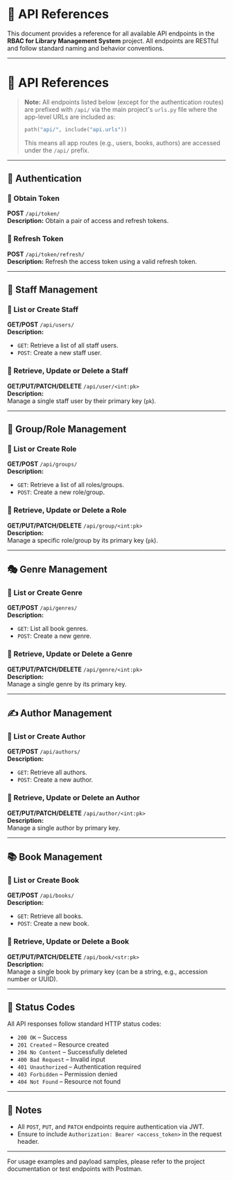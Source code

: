 # 📘 API References

This document provides a reference for all available API endpoints in the **RBAC for Library Management System** project. All endpoints are RESTful and follow standard naming and behavior conventions.

---

# 📘 API References

> **Note:** All endpoints listed below (except for the authentication routes) are prefixed with `/api/` via the main project's `urls.py` file where the app-level URLs are included as:
>
> ```python
> path("api/", include("api.urls"))
> ```
> 
> This means all app routes (e.g., users, books, authors) are accessed under the `/api/` prefix.

---


## 🔐 Authentication

### 🔸 Obtain Token

**POST** `/api/token/`  
**Description:** Obtain a pair of access and refresh tokens.

### 🔸 Refresh Token

**POST** `/api/token/refresh/`  
**Description:** Refresh the access token using a valid refresh token.

---

## 👤 Staff Management

### 🔸 List or Create Staff

**GET/POST** `/api/users/`  
**Description:**  
- `GET`: Retrieve a list of all staff users.  
- `POST`: Create a new staff user.

### 🔸 Retrieve, Update or Delete a Staff

**GET/PUT/PATCH/DELETE** `/api/user/<int:pk>`  
**Description:**  
Manage a single staff user by their primary key (`pk`).

---

## 👥 Group/Role Management

### 🔸 List or Create Role

**GET/POST** `/api/groups/`  
**Description:**  
- `GET`: Retrieve a list of all roles/groups.  
- `POST`: Create a new role/group.

### 🔸 Retrieve, Update or Delete a Role

**GET/PUT/PATCH/DELETE** `/api/group/<int:pk>`  
**Description:**  
Manage a specific role/group by its primary key (`pk`).  


---

## 🎭 Genre Management

### 🔸 List or Create Genre

**GET/POST** `/api/genres/`  
**Description:**  
- `GET`: List all book genres.  
- `POST`: Create a new genre.

### 🔸 Retrieve, Update or Delete a Genre

**GET/PUT/PATCH/DELETE** `/api/genre/<int:pk>`  
**Description:**  
Manage a single genre by its primary key.

---

## ✍️ Author Management

### 🔸 List or Create Author

**GET/POST** `/api/authors/`  
**Description:**  
- `GET`: Retrieve all authors.  
- `POST`: Create a new author.

### 🔸 Retrieve, Update or Delete an Author

**GET/PUT/PATCH/DELETE** `/api/author/<int:pk>`  
**Description:**  
Manage a single author by primary key.

---

## 📚 Book Management

### 🔸 List or Create Book

**GET/POST** `/api/books/`  
**Description:**  
- `GET`: Retrieve all books.  
- `POST`: Create a new book.

### 🔸 Retrieve, Update or Delete a Book

**GET/PUT/PATCH/DELETE** `/api/book/<str:pk>`  
**Description:**  
Manage a single book by primary key (can be a string, e.g., accession number or UUID).

---

## 🔁 Status Codes

All API responses follow standard HTTP status codes:

- `200 OK` – Success  
- `201 Created` – Resource created  
- `204 No Content` – Successfully deleted  
- `400 Bad Request` – Invalid input  
- `401 Unauthorized` – Authentication required  
- `403 Forbidden` – Permission denied  
- `404 Not Found` – Resource not found

---

## 📝 Notes

- All `POST`, `PUT`, and `PATCH` endpoints require authentication via JWT.  
- Ensure to include `Authorization: Bearer <access_token>` in the request header.

---

For usage examples and payload samples, please refer to the project documentation or test endpoints with Postman.

